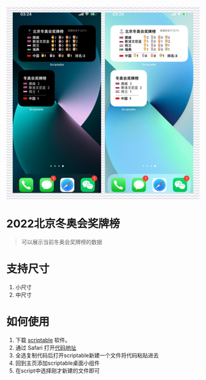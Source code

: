 ![](screenshot.jpg)

# 2022北京冬奥会奖牌榜
> 可以展示当前冬奥会奖牌榜的数据

# 支持尺寸
  1. 小尺寸
  2. 中尺寸

# 如何使用

1. 下载 [scriptable](https://apps.apple.com/us/app/scriptable/id1405459188?uo=4) 软件。
2. 通过 Safari 打开[代码地址](https://raw.githubusercontent.com/zooPanda/Learning-together/dev/scriptable/medal-list-of-winter-olympics-games/latest.js)
3. 全选复制代码后打开scriptable新建一个文件将代码粘贴进去
4. 回到主页添加scriptable桌面小组件
5. 在script中选择刚才新建的文件即可
